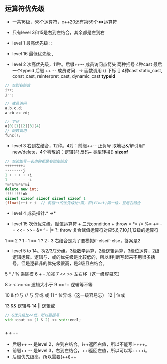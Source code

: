## 运算符优先级

- 一共16级，58个运算符，c++20还有第59个<=>运算符

- 只有level 3和15是右到左结合，其余都是左到右

- level 1 最高优先级 ::

- level 16 最低优先级 ,

- level 2 次高优先级，11种。后缀++-- 成员访问点箭头 两种括号 4种cast 最后一个typeid
后缀      ++ --
成员访问  . ->
函数调用  ()
下标      []
4种cast static_cast, const_cast, reinterpret_cast, dynamic_cast
**typeid**


```c++
// 左到右结合
i++;
j--;

// 成员访问
a.b.c.d;
a->b->c->d;

// 下标
a[0][1][2][3][4]
// 函数调用
func();

```

- level 3 右到左结合，12种。4对：前缀++-- 正负号 取地址&/解引用* new/delete，4个零散的：逻辑非! 反码~ 类型转换() **sizeof**

```c++
// 左边能写一长串的都是右到左结合
++++++++i
--------j
1 + + + + +i
1 - - - - -i
*&*&*&*&*&i
delete new int;
!!!!!!!!ok
sizeof sizeof sizeof sizeof sizeof 1
(float)++i + i  // 前缀++的优先级比+高，和(float)同一级，且是右结合
```

- level 4 成员指针.* ->*

- level 15 次低优先级，赋值运算符 + 三元condition + throw
= *= /= %= += -= <<= >>= &= ^= |= ?: throw
复合赋值运算符对应5,6,7,10,11,12级的运算符

1 == 2 ? 1 : 1 == 1 ? 2 : 3 右结合是为了要模拟if-elseif-else，答案是2

- level 5 to 14。3/2/3/2分组。3级数学运算，2级逻辑运算，3级位运算，2级逻辑运算。逻辑与、或的优先级是比较低的，所以if判断写起来不用很多括号，但是逻辑非的优先级很高，是3级且右结合。

5 * / % 乘除模
6 + - 加减
7 << >> 左右移（这一级容易忘）

8 > < >= <= 逻辑大小于
9 == != 逻辑等不等

10 &   位与  // 与 异或 或
11 ^   位异或（这一级容易忘）
12 |   位或

13 &&  逻辑与
14 ||  逻辑或

```c++
// &优先级比<<低，所以要括号
std::cout << (1 & 2) << std::endl;
```
### ++ --
- 后缀++ -- 是level 2，左到右结合。i++返回右值，所以不能写i++++。
- 前缀++ -- 是level 3，右到左结合，++i返回左值，所以可以写++++i。
- 后缀优先级高，所以需要(++i)++